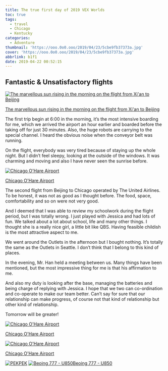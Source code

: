 ```yaml
---
title: The true first day of 2019 VEX Worlds
toc: true
tags:
  - travel
  - Chicago
  - Kentucky
categories:
  - Adventure
thumbnail: 'https://ooo.0o0.ooo/2019/04/23/5cbe9fb37373a.jpg'
cover: 'https://ooo.0o0.ooo/2019/04/23/5cbe9fb37373a.jpg'
abbrlink: b1f1
date: 2019-04-22 00:52:15
---
```


## Fantastic & Unsatisfactory flights

[![The marvellous sun rising in the morning on the flight from Xi'an to Beijing](https://ooo.0o0.ooo/2019/04/23/5cbe9fb37373a.jpg)](https://ooo.0o0.ooo/2019/04/23/5cbe9fb37373a.jpg)

[The marvellous sun rising in the morning on the flight from Xi'an to Beijing](https://ooo.0o0.ooo/2019/04/23/5cbe9fb37373a.jpg)


The first trip begin at 6:00 in the morning, it’s the most intensive boarding for me, which we arrived the airport an hour earlier and boarded before the taking off for just 30 minutes.
Also, the huge robots are carrying to the special channel. I heard the obvious noise when the conveyor belt was running.



On the flight, everybody was very tired because of staying up the whole night. But I didn’t feel sleepy, looking at the outside of the windows. It was charming and moving and also I have never seen the sunrise before.



[![Chicago O'Hare Airport](https://i.loli.net/2019/04/23/5cbe66830ff15.jpg)](https://i.loli.net/2019/04/23/5cbe66830ff15.jpg)

[Chicago O'Hare Airport](https://i.loli.net/2019/04/23/5cbe66830ff15.jpg)



The second flight from Beijing to Chicago operated by The United Airlines. To be honest, it was not as good as I thought before. The food, space, comfortability and so on were not very good.

And I deemed that I was able to review my schoolwork during the flight period, but I was totally wrong. I just played with Jessica and had lots of fun. We talked about a lot about school, life and many other things. I thought she is a really nice girl, a little bit like QBS. Having feasible childish is the most attractive aspect to me.

We went around the Outlets in the afternoon but I bought nothing. It’s totally the same as the Outlets in Seattle. I don’t think that I belong to this kind of places.

In the evening, Mr. Han held a meeting between us. Many things have been mentioned, but the most impressive thing for me is that his affirmation to me.

And also my duty is looking after the base, managing the batteries and being charge of replying with Jessica. I hope that we two can co-ordination and co-operate to make our team better. Can’t say for sure that our relationship can make progress, of course not that kind of relationship but other kind of relationship.

Tomorrow will be greater!


[![Chicago O'Hare Airport](https://i.loli.net/2019/04/23/5cbea9936cd4a.jpg)](https://i.loli.net/2019/04/23/5cbea9936cd4a.jpg)

[Chicago O'Hare Airport](https://i.loli.net/2019/04/23/5cbea9936cd4a.jpg)



[![Chicago O'Hare Airport](https://i.imgur.com/rT5Dhs9.jpg)](https://i.imgur.com/rT5Dhs9.jpg)

[Chicago O'Hare Airport](https://i.imgur.com/rT5Dhs9.jpg)


[![PEK](https://i.imgur.com/9LPWF8x.jpg)PEK](https://i.imgur.com/9LPWF8x.jpg)
[![Beoing 777 - U850](https://i.imgur.com/GMUrzmP.jpg)Beoing 777 - U850](https://i.imgur.com/GMUrzmP.jpg)
